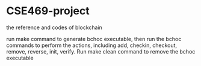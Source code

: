 # CSE469-project
the reference and codes of blockchain 

run make command to generate bchoc executable, then run the bchoc commands to perform the actions, including add, checkin, checkout, remove, reverse, init, verify. Run make clean command to remove the bchoc executable

